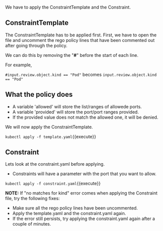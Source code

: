 We have to apply the ConstraintTemplate and the Constraint.

## ConstraintTemplate
The ConstraintTemplate has to be applied first.
First, we have to open the file and uncomment the rego policy lines that have been commented out after going through the policy. 

We can do this by removing the "**#**" before the start of each line.

For example, 

`#input.review.object.kind == "Pod"` becomes `input.review.object.kind == "Pod"`

## What the policy does
- A variable 'allowed' will store the list/ranges of allowede ports.
- A variable 'provided' will store the port/port ranges provided.
- If the provided value does not match the allowed one, it will be denied.

We will now apply the ConstraintTemplate.

`kubectl apply -f template.yaml`{{execute}}

## Constraint
Lets look at the constraint.yaml before applying.
- Constraints will have a parameter with the port that you want to allow.

`kubectl apply -f constraint.yaml`{{execute}}

**NOTE:** If "no matches for kind" error comes when applying the Constraint file, try the following fixes:
- Make sure all the rego policy lines have been uncommented. 
- Apply the template.yaml and the constraint.yaml again.
- If the error still persists, try applying the constraint.yaml again after a couple of minutes.
